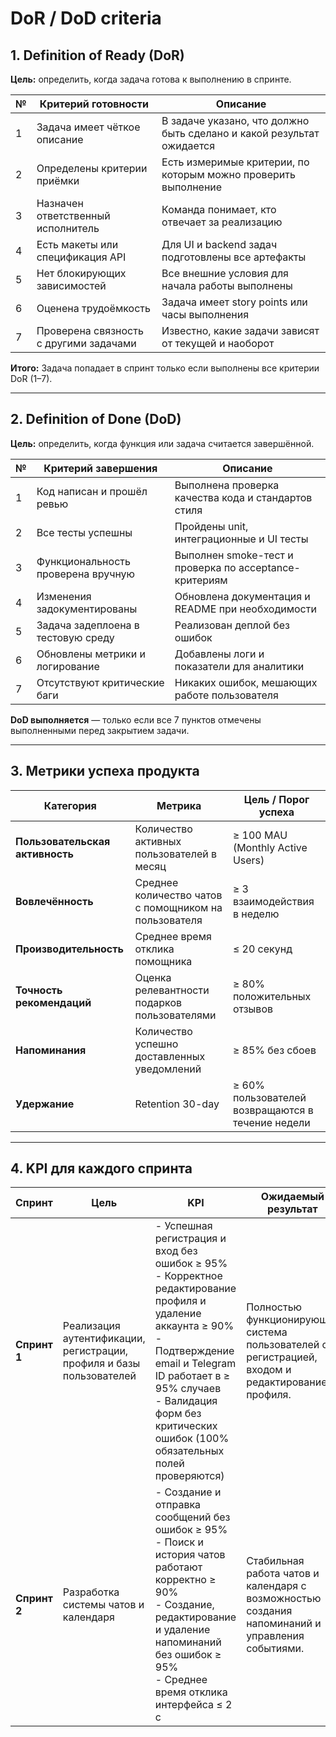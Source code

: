 # DoR / DoD criteria

## 1. Definition of Ready (DoR)

**Цель:** определить, когда задача готова к выполнению в спринте.

| №   | Критерий готовности                    | Описание                                                              |
| --- | -------------------------------------- | --------------------------------------------------------------------- |
| 1   | Задача имеет чёткое описание           | В задаче указано, что должно быть сделано и какой результат ожидается |
| 2   | Определены критерии приёмки            | Есть измеримые критерии, по которым можно проверить выполнение        |
| 3   | Назначен ответственный исполнитель     | Команда понимает, кто отвечает за реализацию                          |
| 4   | Есть макеты или спецификация API       | Для UI и backend задач подготовлены все артефакты                     |
| 5   | Нет блокирующих зависимостей           | Все внешние условия для начала работы выполнены                       |
| 6   | Оценена трудоёмкость                   | Задача имеет story points или часы выполнения                         |
| 7   | Проверена связность с другими задачами | Известно, какие задачи зависят от текущей и наоборот                  |

**Итого:** Задача попадает в спринт только если выполнены все критерии DoR (1–7).

---

## 2. Definition of Done (DoD)

**Цель:** определить, когда функция или задача считается завершённой.

| №   | Критерий завершения                | Описание                                               |
| --- | ---------------------------------- | ------------------------------------------------------ |
| 1   | Код написан и прошёл ревью         | Выполнена проверка качества кода и стандартов стиля    |
| 2   | Все тесты успешны                  | Пройдены unit, интеграционные и UI тесты               |
| 3   | Функциональность проверена вручную | Выполнен smoke-тест и проверка по acceptance-критериям |
| 4   | Изменения задокументированы        | Обновлена документация и README при необходимости      |
| 5   | Задача задеплоена в тестовую среду | Реализован деплой без ошибок                           |
| 6   | Обновлены метрики и логирование    | Добавлены логи и показатели для аналитики              |
| 7   | Отсутствуют критические баги       | Никаких ошибок, мешающих работе пользователя           |

**DoD выполняется** — только если все 7 пунктов отмечены выполненными перед закрытием задачи.

---

## 3. Метрики успеха продукта

| Категория                       | Метрика                                               | Цель / Порог успеха                               |
| ------------------------------- | ----------------------------------------------------- | ------------------------------------------------- |
| **Пользовательская активность** | Количество активных пользователей в месяц             | ≥ 100 MAU (Monthly Active Users)                  |
| **Вовлечённость**               | Среднее количество чатов с помощником на пользователя | ≥ 3 взаимодействия в неделю                       |
| **Производительность**          | Среднее время отклика помощника                       | ≤ 20 секунд                                       |
| **Точность рекомендаций**       | Оценка релевантности подарков пользователями          | ≥ 80% положительных отзывов                       |
| **Напоминания**                 | Количество успешно доставленных уведомлений           | ≥ 85% без сбоев                                   |
| **Удержание**                   | Retention 30-day                                      | ≥ 60% пользователей возвращаются в течение недели |

---

## 4. KPI для каждого спринта

| Спринт       | Цель                                                                 | KPI                                                                                                                                                                                                                                                                 | Ожидаемый результат                                                                               |
| ------------ | -------------------------------------------------------------------- | ------------------------------------------------------------------------------------------------------------------------------------------------------------------------------------------------------------------------------------------------------------------- | ------------------------------------------------------------------------------------------------- |
| **Спринт 1** | Реализация аутентификации, регистрации, профиля и базы пользователей | - Успешная регистрация и вход без ошибок ≥ 95%<br> - Корректное редактирование профиля и удаление аккаунта ≥ 90%<br> - Подтверждение email и Telegram ID работает в ≥ 95% случаев<br> - Валидация форм без критических ошибок (100% обязательных полей проверяются) | Полностью функционирующая система пользователей с регистрацией, входом и редактированием профиля. |
| **Спринт 2** | Разработка системы чатов и календаря                                 | - Создание и отправка сообщений без ошибок ≥ 95%<br> - Поиск и история чатов работают корректно ≥ 90%<br> - Создание, редактирование и удаление напоминаний без ошибок ≥ 95%<br> - Среднее время отклика интерфейса ≤ 2 c                                           | Стабильная работа чатов и календаря с возможностью создания напоминаний и управления событиями.   |
